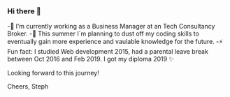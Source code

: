 ### Hi there 👋

-🔭 I’m currently working as a Business Manager at an Tech Consultancy Broker. 
-🌱 This summer I´m planning to dust off my coding skills to eventually gain more experience and vaulable knowledge for the future.
-⚡ Fun fact: I studied Web development 2015, had a parental leave break between Oct 2016 and Feb 2019. I got my diploma 2019 ✨

Looking forward to this journey! 

Cheers, Steph

<!--
**stephaniedelpilar/stephaniedelpilar** is a ✨ _special_ ✨ repository because its `README.md` (this file) appears on your GitHub profile.

Here are some ideas to get you started:

- 🔭 I’m currently working on ...
- 🌱 I’m currently learning ...
- 👯 I’m looking to collaborate on ...
- 🤔 I’m looking for help with ...
- 💬 Ask me about ...
- 📫 How to reach me: ...
- 😄 Pronouns: ...
- ⚡ Fun fact: ...
-->
